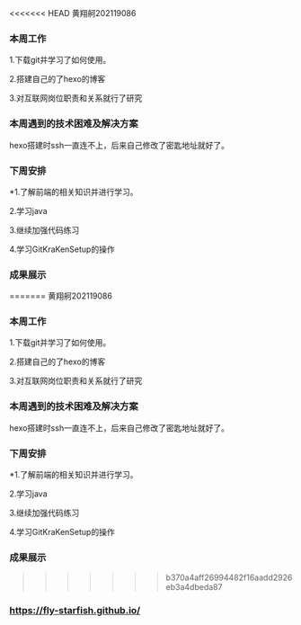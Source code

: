 <<<<<<< HEAD
黄翔舸202119086

### 本周工作

1.下载git并学习了如何使用。

2.搭建自己的了hexo的博客

3.对互联网岗位职责和关系就行了研究

### 本周遇到的技术困难及解决方案

hexo搭建时ssh一直连不上，后来自己修改了密匙地址就好了。

### 下周安排

*1.了解前端的相关知识并进行学习。

2.学习java

3.继续加强代码练习

4.学习GitKraKenSetup的操作

### 成果展示

=======
黄翔舸202119086

### 本周工作

1.下载git并学习了如何使用。

2.搭建自己的了hexo的博客

3.对互联网岗位职责和关系就行了研究

### 本周遇到的技术困难及解决方案

hexo搭建时ssh一直连不上，后来自己修改了密匙地址就好了。

### 下周安排

*1.了解前端的相关知识并进行学习。

2.学习java

3.继续加强代码练习

4.学习GitKraKenSetup的操作

### 成果展示

>>>>>>> b370a4aff26994482f16aadd2926eb3a4dbeda87
### https://fly-starfish.github.io/